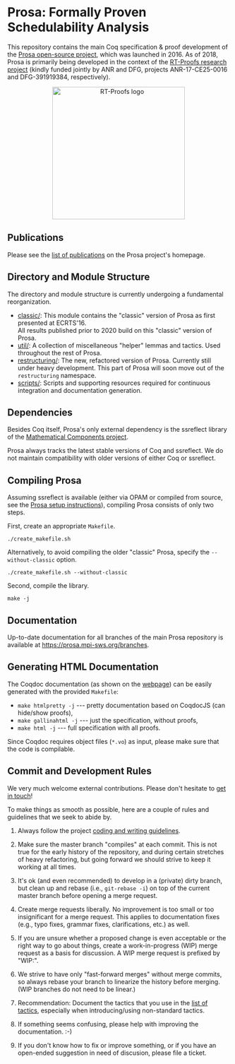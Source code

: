 # Prosa: Formally Proven Schedulability Analysis

This repository contains the main Coq specification & proof development of the [Prosa open-source project](https://prosa.mpi-sws.org), which was launched in 2016. As of 2018, Prosa is primarily being developed in the context of the [RT-Proofs research project](https://rt-proofs.inria.fr/) (kindly funded jointly by ANR and DFG, projects ANR-17-CE25-0016 and DFG-391919384, respectively).

<center><img alt="RT-Proofs logo" src="http://prosa.mpi-sws.org/figures/rt-proofs-logo.png" width="300px"></center>

## Publications

Please see the [list of publications](http://prosa.mpi-sws.org/documentation.html#publications) on the Prosa project's homepage. 

## Directory and Module Structure

The directory and module structure is currently undergoing a fundamental reorganization. 

- [classic/](classic/): This module contains the "classic" version of Prosa as first presented at ECRTS'16.  
All results published prior to 2020 build on this "classic" version of Prosa.
- [util/](util/): A collection of miscellaneous "helper" lemmas and tactics. Used throughout the rest of Prosa.
- [restructuring/](restructuring/): The new, refactored version of Prosa. Currently still under heavy development. This part of Prosa will soon move out of the `restructuring` namespace. 
- [scripts/](scripts/): Scripts and supporting resources required for continuous integration and documentation generation.

## Dependencies 

Besides Coq itself, Prosa's only external dependency is the ssreflect library of the [Mathematical Components project](https://math-comp.github.io).

Prosa always tracks the latest stable versions of Coq and ssreflect. We do not maintain compatibility with older versions of either Coq or ssreflect.

## Compiling Prosa

Assuming ssreflect is available (either via OPAM or compiled from source, see the [Prosa setup instructions](http://prosa.mpi-sws.org/setup-instructions.html)), compiling Prosa consists of only two steps.

First, create an appropriate `Makefile`.

```
./create_makefile.sh
```

Alternatively, to avoid compiling the older "classic" Prosa, specify the `--without-classic` option.

```
./create_makefile.sh --without-classic
```

Second, compile the library.

```
make -j
```

## Documentation

Up-to-date documentation for all branches of the main Prosa repository is available at <https://prosa.mpi-sws.org/branches>.


## Generating HTML Documentation

The Coqdoc documentation (as shown on the [webpage](http://prosa.mpi-sws.org/documentation.html)) can be easily generated with the provided `Makefile`:

- `make htmlpretty -j`  --- pretty documentation based on CoqdocJS (can hide/show proofs),
- `make gallinahtml -j` --- just the specification, without proofs,
- `make html -j`  --- full specification with all proofs.


Since Coqdoc requires object files (`*.vo`) as input, please make sure that the code is compilable.

## Commit and Development Rules

We very much welcome external contributions. Please don't hesitate to [get in touch](http://prosa.mpi-sws.org/get-in-touch.html)!

To make things as smooth as possible, here are a couple of rules and guidelines that we seek to abide by.

1. Always follow the project [coding and writing guidelines](doc/guidelines.md).

2. Make sure the master branch "compiles" at each commit. This is not true for the early history of the repository, and during certain stretches of heavy refactoring, but going forward we should strive to keep it working at all times. 

3. It's ok (and even recommended) to develop in a (private) dirty branch, but clean up and rebase (i.e., `git-rebase -i`) on top of the current master branch before opening a merge request.

4. Create merge requests liberally. No improvement is too small or too insignificant for a merge request. This applies to documentation fixes (e.g., typo fixes, grammar fixes, clarifications, etc.)  as well.

5. If you are unsure whether a proposed change is even acceptable or the right way to go about things, create a work-in-progress (WIP) merge request as a basis for discussion. A WIP merge request is prefixed by "WIP:". 

6. We strive to have only "fast-forward merges" without merge commits, so always rebase your branch to linearize the history before merging. (WIP branches do not need to be linear.)

7. Recommendation: Document the tactics that you use in the [list of tactics](doc/tactics.md), especially when introducing/using non-standard tactics.

8. If something seems confusing, please help with improving the documentation. :-)

9. If you don't know how to fix or improve something, or if you have an open-ended suggestion in need of discusion, please file a ticket. 

